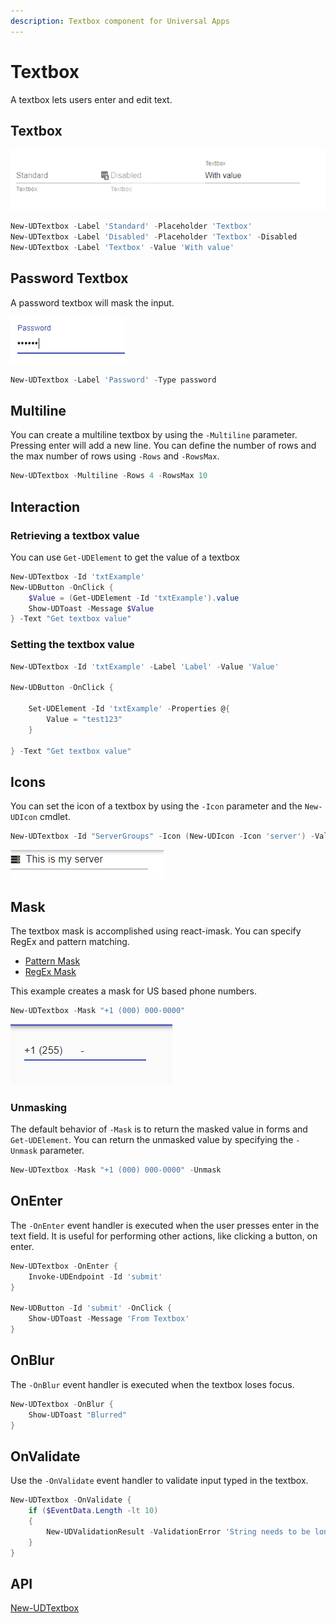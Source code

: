 ```yaml
---
description: Textbox component for Universal Apps
---
```


# Textbox

A textbox lets users enter and edit text.

## Textbox

![](<../../../.gitbook/assets/image (541).png>)

```powershell
New-UDTextbox -Label 'Standard' -Placeholder 'Textbox'
New-UDTextbox -Label 'Disabled' -Placeholder 'Textbox' -Disabled
New-UDTextbox -Label 'Textbox' -Value 'With value'
```

## Password Textbox

A password textbox will mask the input.

![](<../../../.gitbook/assets/image (497).png>)

```powershell
New-UDTextbox -Label 'Password' -Type password
```

## Multiline

You can create a multiline textbox by using the `-Multiline` parameter. Pressing enter will add a new line. You can define the number of rows and the max number of rows using `-Rows` and `-RowsMax`.

```powershell
New-UDTextbox -Multiline -Rows 4 -RowsMax 10
```

## Interaction

### Retrieving a textbox value

You can use `Get-UDElement` to get the value of a textbox

```powershell
New-UDTextbox -Id 'txtExample' 
New-UDButton -OnClick {
    $Value = (Get-UDElement -Id 'txtExample').value 
    Show-UDToast -Message $Value
} -Text "Get textbox value"
```

### Setting the textbox value

```powershell
New-UDTextbox -Id 'txtExample' -Label 'Label' -Value 'Value'

New-UDButton -OnClick {

    Set-UDElement -Id 'txtExample' -Properties @{
        Value = "test123"
    }

} -Text "Get textbox value"
```

## Icons

You can set the icon of a textbox by using the `-Icon` parameter and the `New-UDIcon` cmdlet.

```powershell
New-UDTextbox -Id "ServerGroups" -Icon (New-UDIcon -Icon 'server') -Value "This is my server"
```

![](<../../../.gitbook/assets/image (46).png>)

## Mask

The textbox mask is accomplished using react-imask. You can specify RegEx and pattern matching.&#x20;

* [Pattern Mask](https://imask.js.org/guide.html#masked-pattern)
* [RegEx Mask](https://imask.js.org/guide.html#masked-base)

This example creates a mask for US based phone numbers.

```powershell
New-UDTextbox -Mask "+1 (000) 000-0000"
```

![](<../../../.gitbook/assets/image (61).png>)

### Unmasking&#x20;

The default behavior of `-Mask` is to return the masked value in forms and `Get-UDElement`. You can return the unmasked value by specifying the `-Unmask` parameter.&#x20;

```powershell
New-UDTextbox -Mask "+1 (000) 000-0000" -Unmask
```

## OnEnter

The `-OnEnter` event handler is executed when the user presses enter in the text field. It is useful for performing other actions, like clicking a button, on enter.&#x20;

```powershell
New-UDTextbox -OnEnter {
    Invoke-UDEndpoint -Id 'submit'
}

New-UDButton -Id 'submit' -OnClick {
    Show-UDToast -Message 'From Textbox'
}
```

## OnBlur

The `-OnBlur` event handler is executed when the textbox loses focus.&#x20;

```powershell
New-UDTextbox -OnBlur {
    Show-UDToast "Blurred"
}
```

## OnValidate

Use the `-OnValidate` event handler to validate input typed in the textbox.

```powershell
New-UDTextbox -OnValidate {
    if ($EventData.Length -lt 10)
    {
        New-UDValidationResult -ValidationError 'String needs to be longer than 10'
    }
}
```

## API

[New-UDTextbox](https://github.com/ironmansoftware/universal-docs/blob/master/cmdlets/New-UDTextbox.txt)

